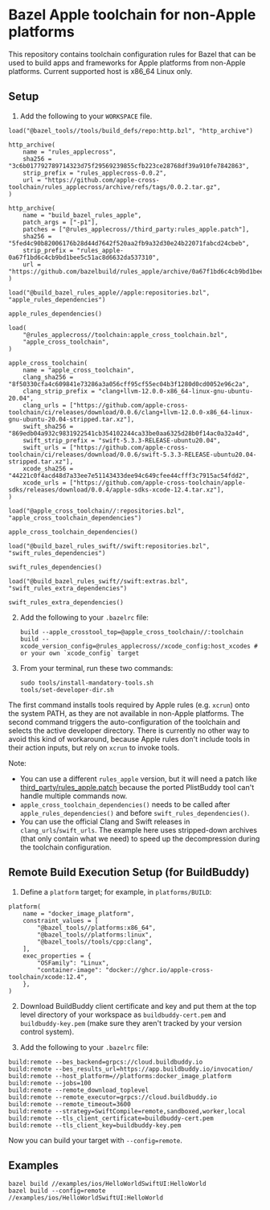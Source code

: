 # Bazel Apple toolchain for non-Apple platforms

This repository contains toolchain configuration rules for Bazel that can be
used to build apps and frameworks for Apple platforms from non-Apple platforms.
Current supported host is x86_64 Linux only.

## Setup

1. Add the following to your `WORKSPACE` file.

```starlark
load("@bazel_tools//tools/build_defs/repo:http.bzl", "http_archive")

http_archive(
    name = "rules_applecross",
    sha256 = "3c6b017792789714323d75f29569239855cfb223ce28768df39a910fe7842863",
    strip_prefix = "rules_applecross-0.0.2",
    url = "https://github.com/apple-cross-toolchain/rules_applecross/archive/refs/tags/0.0.2.tar.gz",
)

http_archive(
    name = "build_bazel_rules_apple",
    patch_args = ["-p1"],
    patches = ["@rules_applecross//third_party:rules_apple.patch"],
    sha256 = "5fed4c90b82006176b28d44d7642f520aa2fb9a32d30e24b22071fabcd24cbeb",
    strip_prefix = "rules_apple-0a67f1bd6c4cb9bd1bee5c51ac8d6632da537310",
    url = "https://github.com/bazelbuild/rules_apple/archive/0a67f1bd6c4cb9bd1bee5c51ac8d6632da537310.tar.gz",
)

load("@build_bazel_rules_apple//apple:repositories.bzl", "apple_rules_dependencies")

apple_rules_dependencies()

load(
    "@rules_applecross//toolchain:apple_cross_toolchain.bzl",
    "apple_cross_toolchain",
)

apple_cross_toolchain(
    name = "apple_cross_toolchain",
    clang_sha256 = "8f50330cfa4c609841e73286a3a056cff95cf55ec04b3f1280d0cd0052e96c2a",
    clang_strip_prefix = "clang+llvm-12.0.0-x86_64-linux-gnu-ubuntu-20.04",
    clang_urls = ["https://github.com/apple-cross-toolchain/ci/releases/download/0.0.6/clang+llvm-12.0.0-x86_64-linux-gnu-ubuntu-20.04-stripped.tar.xz"],
    swift_sha256 = "869edb04a932c9831922541cb354102244ca33be0aa6325d28b0f14ac0a32a4d",
    swift_strip_prefix = "swift-5.3.3-RELEASE-ubuntu20.04",
    swift_urls = ["https://github.com/apple-cross-toolchain/ci/releases/download/0.0.6/swift-5.3.3-RELEASE-ubuntu20.04-stripped.tar.xz"],
    xcode_sha256 = "44221c0f4acd48d7a33ee7e51143433dee94c649cfee44cfff3c7915ac54fdd2",
    xcode_urls = ["https://github.com/apple-cross-toolchain/apple-sdks/releases/download/0.0.4/apple-sdks-xcode-12.4.tar.xz"],
)

load("@apple_cross_toolchain//:repositories.bzl", "apple_cross_toolchain_dependencies")

apple_cross_toolchain_dependencies()

load("@build_bazel_rules_swift//swift:repositories.bzl", "swift_rules_dependencies")

swift_rules_dependencies()

load("@build_bazel_rules_swift//swift:extras.bzl", "swift_rules_extra_dependencies")

swift_rules_extra_dependencies()
```

2. Add the following to your `.bazelrc` file:

    ```
    build --apple_crosstool_top=@apple_cross_toolchain//:toolchain
    build --xcode_version_config=@rules_applecross//xcode_config:host_xcodes # or your own `xcode_config` target
    ```

3. From your terminal, run these two commands:

   ```
   sudo tools/install-mandatory-tools.sh
   tools/set-developer-dir.sh
   ```

The first command installs tools required by Apple rules (e.g. `xcrun`) onto
the system PATH, as they are not available in non-Apple platforms. The second
command triggers the auto-configuration of the toolchain and selects the active
developer directory. There is currently no other way to avoid this kind of
workaround, because Apple rules don't include tools in their action inputs, but
rely on `xcrun` to invoke tools.

Note: 
- You can use a different `rules_apple` version, but it will need a patch like
  [third_party/rules_apple.patch](third_party/rules_apple.patch) because the
  ported PlistBuddy tool can't handle multiple commands now.
- `apple_cross_toolchain_dependencies()` needs to be called after
  `apple_rules_dependencies()` and before `swift_rules_dependencies()`.
- You can use the official Clang and Swift releases in
  `clang_urls`/`swift_urls`. The example here uses stripped-down archives (that
  only contain what we need) to speed up the decompression during the toolchain
  configuration.

## Remote Build Execution Setup (for BuildBuddy)

1. Define a `platform` target; for example, in `platforms/BUILD`:

```starlark
platform(
    name = "docker_image_platform",
    constraint_values = [
        "@bazel_tools//platforms:x86_64",
        "@bazel_tools//platforms:linux",
        "@bazel_tools//tools/cpp:clang",
    ],
    exec_properties = {
        "OSFamily": "Linux",
        "container-image": "docker://ghcr.io/apple-cross-toolchain/xcode:12.4",
    },
)
```

2. Download BuildBuddy client certificate and key and put them at the top level
   directory of your workspace as `buildbuddy-cert.pem` and
   `buildbuddy-key.pem` (make sure they aren't tracked by your version control
   system).

3. Add the following to your `.bazelrc` file:

```
build:remote --bes_backend=grpcs://cloud.buildbuddy.io
build:remote --bes_results_url=https://app.buildbuddy.io/invocation/
build:remote --host_platform=//platforms:docker_image_platform
build:remote --jobs=100
build:remote --remote_download_toplevel
build:remote --remote_executor=grpcs://cloud.buildbuddy.io
build:remote --remote_timeout=3600
build:remote --strategy=SwiftCompile=remote,sandboxed,worker,local
build:remote --tls_client_certificate=buildbuddy-cert.pem
build:remote --tls_client_key=buildbuddy-key.pem
```

Now you can build your target with `--config=remote`.

## Examples

```
bazel build //examples/ios/HelloWorldSwiftUI:HelloWorld
bazel build --config=remote //examples/ios/HelloWorldSwiftUI:HelloWorld
```
